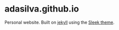# adasilva.github.io
Personal website. Built on [jekyll](https://jekyllrb.com/) using the [Sleek theme](https://github.com/janczizikow/sleek).
